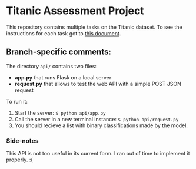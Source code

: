 # Titanic Assessment Project

This repository contains multiple tasks on the Titanic dataset. To see the instructions for each task got to [this document](docs/TASKS.md).


## Branch-specific comments:
The directory `api/` contains two files:
* **app.py** that runs Flask on a local server
* **request.py** that allows to test the web API with a simple POST JSON request 

To run it:
1. Start the server: `$ python api/app.py`
2. Call the server in a new terminal instance: `$ python api/request.py`
3. You should recieve a list with binary classifications made by the model.

### Side-notes
This API is not too useful in its current form. I ran out of time to implement it properly. :(


